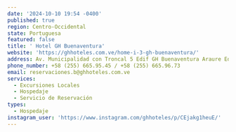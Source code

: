 ```yaml
---
date: '2024-10-10 19:54 -0400'
published: true
region: Centro-Occidental
state: Portuguesa
featured: false
title: ' Hotel GH Buenaventura'
website: 'https://ghhoteles.com.ve/home-i-3-gh-buenaventura/'
address: Av. Municipalidad con Troncal 5 Edif GH Buenaventura Araure Edo. Portuguesa
phone_number: +58 (255) 665.95.45 / +58 (255) 665.96.73
email: reservaciones.b@ghhoteles.com.ve
services:
  - Excursiones Locales
  - Hospedaje
  - Servicio de Reservación
types:
  - Hospedaje
instagram_user: 'https://www.instagram.com/ghhoteles/p/CEjakg1heuE/'
---
```


